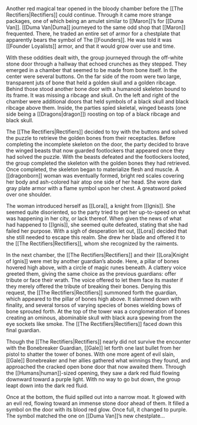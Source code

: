 Another red magical tear opened in the bloody chamber before the [[The Rectifiers|Rectifiers]] could continue. Through it came more strange packages, one of which being an amulet similar to [[Maron]]’s for [[Duma Van]]. [[Duma Van|Duma]] journeyed to the same odd shop that [[Maron]] frequented. There, he traded an entire set of armor for a chestplate that apparently bears the symbol of The [[Founders]]. He was told it was [[Founder Loyalists]] armor, and that it would grow over use and time. 

With these oddities dealt with, the group journeyed through the off-white stone door through a hallway that echoed crunches as they stepped. They emerged in a chamber that seemed to be made from bone itself. In the center were several buttons. On the far side of the room were two large, transparent juts of bone that held a golden skull and a golden ribcage. Behind those stood another bone door with a humanoid skeleton bound to its frame. It was missing a ribcage and skull. On the left and right of the chamber were additional doors that held symbols of a black skull and black ribcage above them. Inside, the parties spied skeletal, winged beasts (one side being a [[Dragons|dragon]]) roosting on top of a black ribcage and black skull. 

The [[The Rectifiers|Rectifiers]] decided to toy with the buttons and solved the puzzle to retrieve the golden bones from their receptacles. Before completing the incomplete skeleton on the door, the party decided to brave the winged beasts that now guarded footlockers that appeared once they had solved the puzzle. With the beasts defeated and the footlockers looted, the group completed the skeleton with the golden bones they had retrieved. Once completed, the skeleton began to materialize flesh and muscle. A [[dragonborn]] woman was eventually formed, bright red scales covering her body and ash-colored hair atop one side of her head. She wore dark gray plate armor with a flame symbol upon her chest. A greatsword poked over one shoulder. 

The woman introduced herself as [[Lora]], a knight from [[Ignis]]. She seemed quite disoriented, so the party tried to get her up-to-speed on what was happening in her city, or lack thereof. When given the news of what had happened to [[Ignis]], she seemed quite defeated, stating that she had failed her purpose. With a sigh of desperation let out, [[Lora]] decided that she still needed to escape this realm. She drew her blade and offered it to the [[The Rectifiers|Rectifiers]], whom she recognized by the raiments. 

In the next chamber, the [[The Rectifiers|Rectifiers]] and their [[Lora|Knight of Ignis]] were met by another guardian’s abode. Here, a pillar of bones hovered high above, with a circle of magic runes beneath. A clattery voice greeted them, giving the same choice as the previous guardians: offer tribute or face their wrath. The voice offered to let them face its master if they merely offered the tribute of breaking their bones. Denying this request, the [[The Rectifiers|Rectifiers]] summoned forth the guardian, which appeared to the pillar of bones high above. It slammed down with finality, and several torsos of varying species of bones wielding bows of bone sprouted forth. At the top of the tower was a conglomeration of bones creating an ominous, abominable skull with black aura spewing from the eye sockets like smoke. The [[The Rectifiers|Rectifiers]] faced down this final guardian. 

Though the [[The Rectifiers|Rectifiers]] nearly did not survive the encounter with the Bonebreaker Guardian, [[Gale]] let forth one last bullet from her pistol to shatter the tower of bones. With one more agent of evil slain, [[Gale]] Bonebreaker and her allies gathered what winnings they found, and approached the cracked open bone door that now awaited them. Through the [[Humans|human]]-sized opening, they saw a dark red fluid flowing downward toward a purple light. With no way to go but down, the group leapt down into the dark red fluid.

Once at the bottom, the fluid spilled out into a narrow moat. It glowed with an evil red, flowing toward an immense stone door ahead of them. It filled a symbol on the door with its blood red glow. Once full, it changed to purple. The symbol matched the one on [[Duma Van]]’s new chestplate...